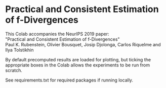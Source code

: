 # Practical and Consistent Estimation of f-Divergences

This Colab accompanies the NeurIPS 2019 paper:<br/>
"Practical and Consistent Estimation of f-Divergences" <br/>
Paul K. Rubenstein, Olivier Bousquet, Josip Djolonga, Carlos Riquelme and Ilya Tolstikhin <br/>

By default precomputed results are loaded for plotting, but ticking the
appropriate boxes in the Colab allows the experiments to be run from scratch.

See requirements.txt for required packages if running locally.
